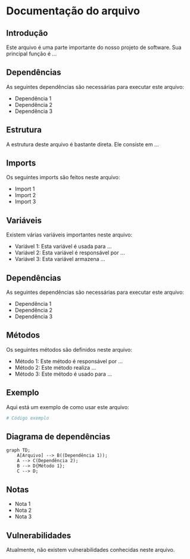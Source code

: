 # Documentação do arquivo

## Introdução

Este arquivo é uma parte importante do nosso projeto de software. Sua principal função é ...

## Dependências

As seguintes dependências são necessárias para executar este arquivo:

- Dependência 1
- Dependência 2
- Dependência 3

## Estrutura

A estrutura deste arquivo é bastante direta. Ele consiste em ...

## Imports

Os seguintes imports são feitos neste arquivo:

- Import 1
- Import 2
- Import 3

## Variáveis

Existem várias variáveis importantes neste arquivo:

- Variável 1: Esta variável é usada para ...
- Variável 2: Esta variável é responsável por ...
- Variável 3: Esta variável armazena ...

## Dependências

As seguintes dependências são necessárias para executar este arquivo:

- Dependência 1
- Dependência 2
- Dependência 3

## Métodos

Os seguintes métodos são definidos neste arquivo:

- Método 1: Este método é responsável por ...
- Método 2: Este método realiza ...
- Método 3: Este método é usado para ...

## Exemplo

Aqui está um exemplo de como usar este arquivo:

```python
# Código exemplo
```

## Diagrama de dependências

```mermaid
graph TD;
    A[Arquivo] --> B((Dependência 1));
    A --> C(Dependência 2);
    B --> D{Método 1};
    C --> D;
```

## Notas

- Nota 1
- Nota 2
- Nota 3

## Vulnerabilidades

Atualmente, não existem vulnerabilidades conhecidas neste arquivo.